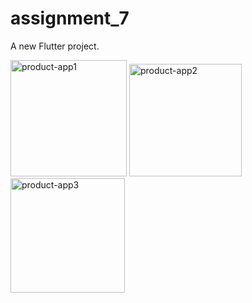 # assignment_7

A new Flutter project.

<img width="186" alt="product-app1" src="https://github.com/eayazuddin/Product-app/assets/91460445/00d01527-a233-47b2-ab2d-86fa3e480b8e">
<img width="180" alt="product-app2" src="https://github.com/eayazuddin/Product-app/assets/91460445/9849c481-ef52-4f52-bdc8-9bb7d27bed78">
<img width="183" alt="product-app3" src="https://github.com/eayazuddin/Product-app/assets/91460445/7ae65caf-1812-4fb4-8bbd-43c98f9a1ee0">
